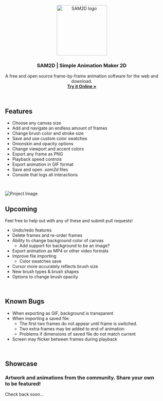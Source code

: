<br>

<p align="center">
  <a href="https://sambender.net/projects/simpleAnimationMaker/index.html">
    <img src="https://sambender.net/projects/simpleAnimationMaker/icon.png" alt="SAM2D logo" height="165">
  </a>
</p>

<h3 align="center">SAM2D | Simple Animation Maker 2D</h3>

<p align="center">
  A free and open source frame-by-frame animation software for the web and download.
  <br>
  <a href="https://sambender.net/projects/simpleAnimationMaker/index.html"><strong>Try it Online »</strong></a>
  <br>
</p>

<br>

## Features
- Choose any canvas size
- Add and navigate an endless amount of frames
- Change brush color and stroke size
- Save and use custom color swatches
- Onionskin and opacity options
- Change viewport and accent colors
- Export any frame as PNG
- Playback speed controls
- Export animation in GIF format
- Save and open _.sam2d_ files
- Console that logs all interactions

<br>

![Project Image](https://github.com/ssambender/SAM2D/blob/main/preview-cropped.gif)


## Upcoming
Feel free to help out with any of these and submit pull requests!
- Undo/redo features
- Delete frames and re-order frames
- Ability to change background color of canvas
  -  Add support for background to be an image?
- Export animation as MP4 or other video formats
- Improve file importing
  -  Color swatches save
- Cursor more accurately reflects brush size
- New brush types & brush shapes
- Options to change brush opacity

<br>

## Known Bugs
- When exporting as GIF, background is transparent
- When importing a saved file:
  - The first two frames do not appear until frame is switched.
  - Two extra frames may be added to end of animation
  - Problems if dimensions of saved file do not match current
- Screen may flicker between frames during playback

<br>

## Showcase
### Artwork and animations from the community. Share your own to be featured!
Check back soon...
